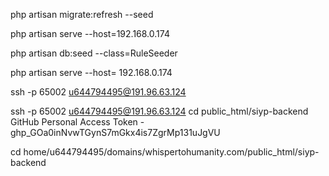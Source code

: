php artisan migrate:refresh --seed

 php artisan serve --host=192.168.0.174

php artisan db:seed --class=RuleSeeder

 php artisan serve --host= 192.168.0.174

ssh -p 65002 u644794495@191.96.63.124

 ssh -p 65002 u644794495@191.96.63.124
cd public_html/siyp-backend
GitHub Personal Access Token - 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


 cd home/u644794495/domains/whispertohumanity.com/public_html/siyp-backend
